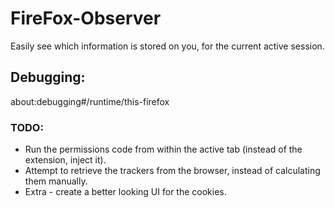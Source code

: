 # FireFox-Observer
Easily see which information is stored on you, for the current active session.

## Debugging:
about:debugging#/runtime/this-firefox

### TODO:
* Run the permissions code from within the active tab (instead of the extension, inject it).
* Attempt to retrieve the trackers from the browser, instead of calculating them manually.
* Extra - create a better looking UI for the cookies.